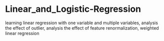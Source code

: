 # Linear_and_Logistic-Regression
learning linear regression with one variable and multiple variables, analysis the effect of outlier, analysis the effect of feature renormalization, weighted linear regression
